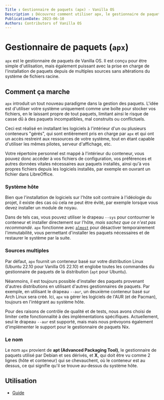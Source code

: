 ```yaml
---
Title : Gestionnaire de paquets (apx) - Vanilla OS
Description : Découvrez comment utiliser apx, le gestionnaire de paquets de Vanilla OS.
PublicationDate: 2023-06-10
Authors: Contributors of Vanilla OS
---
```


# Gestionnaire de paquets (`apx`)

`apx` est le gestionnaire de paquets de Vanilla OS. Il est conçu pour être simple d'utilisation, 
mais également puissant avec la prise en charge de l'installation de paquets depuis de multiples sources sans altérations du système de fichiers racine.

## Comment ça marche

`apx` introduit un tout nouveau paradigme dans la gestion des paquets. 
L'idée est d'utiliser votre système uniquement comme une boîte pour stocker vos fichiers,
en le laissant propre de tout paquets, limitant ainsi le risque de casse dû 
à des paquets incompatibles, mal construits ou conflictuels.

Ceci est réalisé en installant les logiciels à l'intérieur d'un ou plusieurs conteneurs "gérés", 
qui sont entièrement pris en charge par `apx` et qui ont un accès restreint aux ressources de votre système, 
tout en étant capable d'utiliser les mêmes pilotes, serveur d'affichage, etc.

Votre répertoire personnel est mappé à l'intérieur du conteneur, 
vous pouvez donc accéder à vos fichiers de configuration, vos préférences et autres données vitales nécessaires aux paquets installés, ainsi qu'à vos propres fichiers depuis les logiciels
installés, par exemple en ouvrant un fichier dans LibreOffice.

### Système hôte

Bien que l'installation de logiciels sur l'hôte soit contraire à l'idéologie du projet, 
il existe des cas où cela ne peut être évité, par exemple lorsque vous devez 
installer un module de noyau.

Dans de tels cas, vous pouvez utiliser le drapeau `--sys` pour contourner le conteneur et 
installer directement sur l'hôte, *mais sachez que ce n'est pas recommandé*. `apx` 
fonctionne avec [`almost`](/docs/almost) pour désactiver temporairement l'immutabilité, 
vous permettant d'installer les paquets nécessaires et de restaurer le système par la suite.

### Sources multiples

Par défaut, `apx` fournit un conteneur basé sur votre distribution Linux (Ubuntu 22.10 pour Vanilla OS 22.10) 
et englobe toutes les commandes du gestionnaire de paquets de la distribution (`apt` pour Ubuntu).

Néanmoins, il est toujours possible d'installer des paquets provenant d'autres distributions 
en utilisant d'autres gestionnaires de paquets. Par exemple, en utilisant le drapeau `--aur`, 
un deuxième conteneur basé sur Arch Linux sera créé. 
Ici, `apx` va gérer les logiciels de l'AUR (et de Pacman), toujours en l'intégrant au système hôte.

Pour des raisons de contrôle de qualité et de tests, nous avons choisi de limiter cette fonctionnalité 
à des implémentations spécifiques. Actuellement, seul le drapeau `--aur` est supporté, mais 
mais nous prévoyons également d'implémenter le support pour le gestionnaire de paquets Nix.

### Le nom

Le nom `apx` provient de **apt (Advanced Packaging Tool)**, le gestionnaire de paquets utilisé par Debian et ses dérivés, et **X**, qui doit être vu comme 
2 lignes (hôte et conteneur) qui se chevauchent, où le conteneur est au dessus, 
ce qui signifie qu'il se trouve au-dessus du système hôte.

## Utilisation

- [Guide](apx-manpage)
